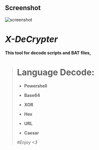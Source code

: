 ## Screenshot
![screenshot](https://f.top4top.io/p_34510o1461.png)

# ***X-DeCrypter***

**This tool for decode scripts and BAT files,**

> # **Language Decode:**
> 
> - **Powershell**
> 
> - **Base64**
> 
> - **XOR**
> 
> - **Hex**
> 
> - **URL**
> 
> - **Caesar**
>
> *#Enjoy <3*
